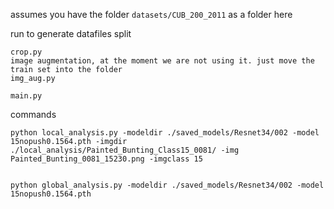 assumes you have the folder ``datasets/CUB_200_2011``
as a folder here

run
to generate datafiles split
```
crop.py
image augmentation, at the moment we are not using it. just move the train set into the folder
img_aug.py

main.py
```
commands
```
python local_analysis.py -modeldir ./saved_models/Resnet34/002 -model 15nopush0.1564.pth -imgdir ./local_analysis/Painted_Bunting_Class15_0081/ -img Painted_Bunting_0081_15230.png -imgclass 15


python global_analysis.py -modeldir ./saved_models/Resnet34/002 -model 15nopush0.1564.pth
```
